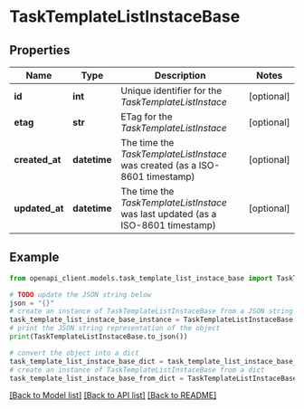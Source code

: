 # TaskTemplateListInstaceBase


## Properties

Name | Type | Description | Notes
------------ | ------------- | ------------- | -------------
**id** | **int** | Unique identifier for the *TaskTemplateListInstace* | [optional] 
**etag** | **str** | ETag for the *TaskTemplateListInstace* | [optional] 
**created_at** | **datetime** | The time the *TaskTemplateListInstace* was created (as a ISO-8601 timestamp) | [optional] 
**updated_at** | **datetime** | The time the *TaskTemplateListInstace* was last updated (as a ISO-8601 timestamp) | [optional] 

## Example

```python
from openapi_client.models.task_template_list_instace_base import TaskTemplateListInstaceBase

# TODO update the JSON string below
json = "{}"
# create an instance of TaskTemplateListInstaceBase from a JSON string
task_template_list_instace_base_instance = TaskTemplateListInstaceBase.from_json(json)
# print the JSON string representation of the object
print(TaskTemplateListInstaceBase.to_json())

# convert the object into a dict
task_template_list_instace_base_dict = task_template_list_instace_base_instance.to_dict()
# create an instance of TaskTemplateListInstaceBase from a dict
task_template_list_instace_base_from_dict = TaskTemplateListInstaceBase.from_dict(task_template_list_instace_base_dict)
```
[[Back to Model list]](../README.md#documentation-for-models) [[Back to API list]](../README.md#documentation-for-api-endpoints) [[Back to README]](../README.md)


